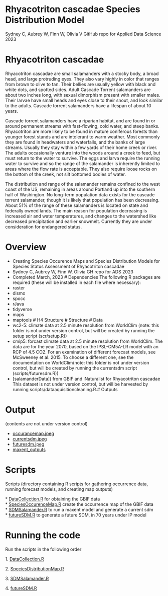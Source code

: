 # Rhyacotriton cascadae Species Distribution Model

Sydney C, Aubrey W, Finn W, Olivia V GitHub repo for Applied Data Science 2023

# Rhyacotriton cascadae

  Rhyacotriton cascadae are small salamanders with a stocky body, a broad head, and large protruding eyes. They also vary highly in color that ranges from brown to olive to tan. Their bellies are usually yellow with black and white dots, and spotted sides. Adult Cascade Torrent salamanders are about two inches long, with sexual dimorphism present with smaller males.  Their larvae have small heads and eyes close to their snout, and look similar to the adults. Cascade torrent salamanders have a lifespan of about 10 years.

  Cascade torrent salamanders have a riparian habitat, and are found in or around permanent streams with fast-flowing, cold water, and steep banks. Rhyacotriton are more likely to be found in mature coniferous forests than younger forest stands and are intolerant to warm weather. Most commonly they are found in headwaters and waterfalls, and the banks of large streams. Usually they stay within a few yards of their home creek or river. The adults occasionally venture into the woods around a creek to feed, but must return to the water to survive. The eggs and larva require the running water to survive and so the range of the salamander is inherently limited to areas where the flow rate is acceptable. They also require loose rocks on the bottom of the creek, not silt bottomed bodies of water.

  The distribution and range of the salamander remains confined to the west coast of the US, remaining in areas around Portland up into the southern half of Washington. No long-term population data exists for the cascade torrent salamander, though it is likely that population has been decreasing. About 51% of the range of these salamanders is located on state and federally owned lands. The main reason for population decreasing is increased air and water temperatures, and changes to the watershed like decreased precipitation and earlier snowmelt. Currently they are under consideration for endangered status.

# Overview

-   Creating Species Occurence Maps and Species Distribution Models for Species Status Assessment of Rhyacotriton cascadae
-   Sydney C, Aubrey W, Finn W, Olivia GH repo for ADS 2023
-   Completed March, 2023 \# Dependencies The following R packages are required (these will be installed in each file where necessary):
-   raster
-   dismo
-   spocc
-   rJava
-   tidyverse
-   maps
-   maptools \# H4 Structure \# Structure \# Data
-   wc2-5: climate data at 2.5 minute resolution from WorldClim (note: this folder is not under version control, but will be created by running the setup script (scr/setup.R))
-   cmip5: forcast climate data at 2.5 minute resolution from WorldClim. The data are for the year 2070, based on the IPSL-CM5A-LR model with an RCP of 4.5 CO2. For an examination of different forecast models, see McSweeney et al. 2015. To choose a different one, see the documentation on WorldClim(note: this folder is not under version control, but will be created by running the currentsdm script (scripts/futuresdm.R))
-   [salamanderData]( from GBIF and iNaturalist for Rhyacotriton cascadae This dataset is not under version control, but will be harvested by running scripts/dataaquisitioncleaning.R.# Outputs

# Output 

(contents are not under version control)
- [occurancemap.jpeg](https://github.com/BiodiversityDataScienceCorp/2023_Group_4/blob/main/output/salamanderOccurrence.jpg)
- [currentsdm.jpeg](https://github.com/BiodiversityDataScienceCorp/2023_Group_4/blob/main/output/salamanderSDMCurrent.jpg)
- [futuresdm.jpeg](https://github.com/BiodiversityDataScienceCorp/2023_Group_4/blob/main/output/salamanderSDMFuture.jpg)
- [maxent_outputs](output)

# Scripts

Scripts (directory containing R scripts for gathering occurrence data, running forecast models, and creating map outputs)

\* [DataCollection.R](https://github.com/BiodiversityDataScienceCorp/2023_Group_4/blob/main/src/DataCollection.R) for obtaining the GBIF data\
\* [SpeciesOccurenceMap.R](https://github.com/BiodiversityDataScienceCorp/2023_Group_4/blob/main/output/salamanderOccurrence.jpg) create the occurrence map of the GBIF data\
\* [SDMSalamander.R](https://github.com/BiodiversityDataScienceCorp/2023_Group_4/blob/main/src/SDMSalamander.R) to run a maxent model and generate a current sdm\
\* [futureSDM.R](https://github.com/BiodiversityDataScienceCorp/2023_Group_4/blob/main/src/futureSDM.R) to generate a future SDM, in 70 years under IP model

# Running the code

Run the scripts in the following order

1\. [DataCollection.R](https://github.com/BiodiversityDataScienceCorp/2023_Group_4/blob/main/src/DataCollection.R)

2\. [SpeciesDistributionMap.R](https://github.com/BiodiversityDataScienceCorp/2023_Group_4/blob/main/src/SpeciesDistributionMap.R)

3\. [SDMSalamander.R](https://github.com/BiodiversityDataScienceCorp/2023_Group_4/blob/main/src/SDMSalamander.R)

4\. [futureSDM.R](https://github.com/BiodiversityDataScienceCorp/2023_Group_4/blob/main/src/futureSDM.R)
